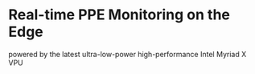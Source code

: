 # Real-time PPE Monitoring on the Edge
powered by the latest ultra-low-power high-performance Intel Myriad X VPU
